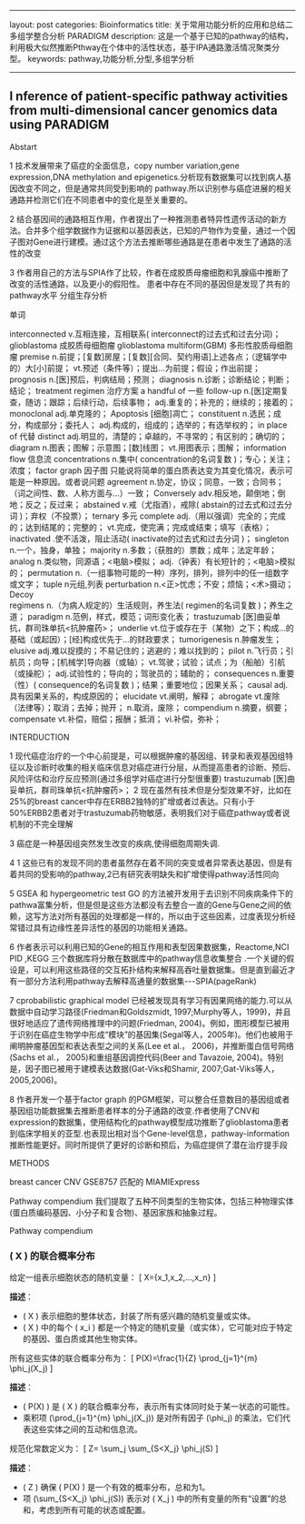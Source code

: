 


---
layout: post
categories: Bioinformatics
title: 关于常用功能分析的应用和总结二 多组学整合分析 PARADIGM
description: 这是一个基于已知的pathway的结构，利用极大似然推断Pthway在个体中的活性状态，基于IPA通路激活情况聚类分型。
keywords: pathway,功能分析,分型,多组学分析

---





## I nference of patient-specific pathway activities from multi-dimensional cancer genomics data using PARADIGM


Abstart

1 技术发展带来了癌症的全面信息，copy number variation,gene expression,DNA methylation and epigenetics.分析现有数据集可以找到病人基因改变不同之，但是通常共同受到影响的 pathway.所以识别参与癌症进展的相关通路并检测它们在不同患者中的变化是至关重要的。

2 结合基因间的通路相互作用，作者提出了一种推测患者特异性遗传活动的新方法。合并多个组学数据作为证据和以基因表达，已知的产物作为变量，通过一个因子图对Gene进行建模。通过这个方法去推断哪些通路是在患者中发生了通路的活性的改变

3 作者用自己的方法与SPIA作了比较，作者在成胶质母瘤细胞和乳腺癌中推断了改变的活性通路，以及更小的假阳性。
    患者中存在不同的基因但是发现了共有的pathway水平
    分组生存分析






单词

interconnected  v.互相连接，互相联系( interconnect的过去式和过去分词)；
glioblastoma    成胶质母细胞瘤
glioblastoma multiform(GBM) 多形性胶质母细胞瘤
premise n.前提；[复数]房屋；[复数][合同、契约用语]上述各点；（逻辑学中的）大[小]前提； vt.预述（条件等）；提出…为前提；假设；作出前提；
prognosis   n.[医]预后，判病结局；预测；
diagnosis   n.诊断；诊断结论；判断；结论；
treatment regimen   治疗方案
a handful of    一些
follow-up   n.[医]定期复查，随访；跟踪；后续行动，后续事物； adj.重复的；补充的；继续的；接着的；
monoclonal  adj.单克隆的；
Apoptosis   [细胞]凋亡；
constituent n.选民；成分，构成部分；委托人； adj.构成的，组成的；选举的；有选举权的；
in place of 代替
distinct    adj.明显的，清楚的；卓越的，不寻常的；有区别的；确切的；
diagram n.图表；图解；示意图；[数]线图； vt.用图表示；图解；
information flow    信息流
concentrations  n.集中( concentration的名词复数 )；专心；关注；浓度；
factor graph    因子图  只能说将简单的蛋白质表达变为其变化情况，表示可能是一种原因。或者说问题
agreement   n.协定，协议；同意，一致；合同书；（词之间性、数、人称方面与…）一致；
Conversely  adv.相反地，颠倒地；倒地；反之；反过来；
abstained   v.戒（尤指酒），戒除( abstain的过去式和过去分词 )；弃权（不投票）；
ternary 多元
complete    adj.（用以强调）完全的；完成的；达到结尾的；完整的； vt.完成，使完满；完成或结束；填写（表格）；
inactivated .使不活泼，阻止活动( inactivate的过去式和过去分词 )；
singleton   n.一个，独身，单独；
majority    n.多数；（获胜的）票数；成年；法定年龄；
analog  n.类似物，同源语；<电脑>模拟； adj.（钟表）有长短针的；<电脑>模拟的；
permutation n.（一组事物可能的一种）序列，排列，排列中的任一组数字或文字；
tuple   n元组,列表
perturbation    n.<正>忧虑；不安；烦恼；<术>摄动；
Decoy   
regimens    n.（为病人规定的）生活规则，养生法( regimen的名词复数 )；养生之道；
paradigm    n.范例，样式，模范；词形变化表；
trastuzumab [医]曲妥单抗，群司珠单抗<抗肿瘤药>；
underlie    vt.位于或存在于（某物）之下；构成…的基础（或起因）；[经]构成优先于…的财政要求；
tumorigenesis   n.肿瘤发生；
elusive adj.难以捉摸的；不易记住的；逃避的；难以找到的；
pilot   n.飞行员；引航员；向导；[机械学]导向器（或轴）； vt.驾驶；试验；试点；为（船舶）引航（或操舵）； adj.试验性的；导向的；驾驶员的；辅助的；
consequences    n.重要（性）( consequence的名词复数 )；结果；重要地位；因果关系；
causal  adj.具有因果关系的，构成原因的；
elucidate   vt.阐明，解释；
abrogate    vt.废除（法律等）；取消；去掉；抛开； n.取消，废除；
compendium  n.摘要，纲要；
compensate  vt.补偿，赔偿；报酬；抵消； vi.补偿，弥补；



INTERDUCTION

1 现代癌症治疗的一个中心前提是，可以根据肿瘤的基因组、转录和表观基因组特征以及诊断时收集的相关临床信息对癌症进行分层，从而提高患者的诊断、预后、风险评估和治疗反应预测(通过多组学对癌症进行分型很重要)
trastuzumab [医]曲妥单抗，群司珠单抗<抗肿瘤药>；
2 现在虽然有技术但是分型效果不好，比如在25%的breast cancer中存在ERBB2独特的扩增或者过表达。只有小于50%ERBB2患者对于trastuzumab药物敏感，表明我们对于癌症pathway或者说机制的不完全理解

3 癌症是一种基因组突然发生改变的疾病,使得细胞周期失调.

4 1 这些已有的发现不同的患者虽然存在着不同的突变或者异常表达基因，但是有着共同的受影响的pathway,2已有研究表明缺失和扩增使得pathway活性同向


5 GSEA 和 hypergeometric test GO 的方法被开发用于去识别不同疾病条件下的pathwa富集分析，但是但是这些方法都没有去整合一直的Gene与Gene之间的依赖，这写方法对所有基因的处理都是一样的，所以由于这些因素，过度表现分析经常错过具有边缘性差异活性的基因的功能相关通路。

6 作者表示可以利用已知的Gene的相互作用和表型因果数据集，Reactome,NCI PID ,KEGG 三个数据库将分散在数据库中的pathway信息收集整合 .一个关键的假设是，可以利用这些路径的交互拓扑结构来解释高吞吐量数据集。但是直到最近才有一部分方法利用pathway去解释高通量的数据集---SPIA(pageRank)

7 cprobabilistic graphical model 已经被发现具有学习有因果网络的能力.可以从数据中自动学习路径(Friedman和Goldszmidt, 1997;Murphy等人，1999)，并且很好地适应了遗传网络推理中的问题(Friedman, 2004)。例如，图形模型已被用于识别在癌症生物学中形成“模块”的基因集(Segal等人，2005年)。他们也被用于阐明肿瘤基因型和表达表型之间的关系(Lee et al.， 2006)，并推断蛋白信号网络(Sachs et al.， 2005)和重组基因调控代码(Beer and Tavazoie, 2004)。特别是，因子图已被用于建模表达数据(Gat-Viks和Shamir, 2007;Gat-Viks等人，2005,2006)。

8 作者开发一个基于factor graph 的PGM框架，可以整合任意数目的基因组或者基因组功能数据集去推断患者样本的分子通路的改变.作者使用了CNV和expression的数据集，使用结构化的pathway模型成功推断了glioblastoma患者到临床学相关的亚型.也表现出相对当个Gene-level信息，pathway-information推断性能更好。同时所提供了更好的诊断和预后，为癌症提供了潜在治疗提手段


METHODS

breast cancer CNV GSE8757 匹配的 MIAMIExpress


Pathway compendium
我们提取了五种不同类型的生物实体，包括三种物理实体(蛋白质编码基因、小分子和复合物)、基因家族和抽象过程。



Pathway compendium
### \( X \) 的联合概率分布

给定一组表示细胞状态的随机变量：
\[ X=\{x_1,x_2,...,x_n\} \]

**描述**：
- \( X \) 表示细胞的整体状态，封装了所有感兴趣的随机变量或实体。
- \( X \) 中的每个 \( x_i \) 都是一个特定的随机变量（或实体），它可能对应于特定的基因、蛋白质或其他生物实体。

所有这些实体的联合概率分布为：
\[ P(X)=\frac{1}{Z} \prod_{j=1}^{m} \phi_j(X_j) \]

**描述**：

- \( P(X) \) 是 \( X \) 的联合概率分布，表示所有实体同时处于某一状态的可能性。
- 乘积项 \(\prod_{j=1}^{m} \phi_j(X_j)\) 是对所有因子 \(\phi_j\) 的乘法，它们代表这些实体之间的互动和信息流。

规范化常数定义为：
\[ Z= \sum_j \sum_{S<X_j} \phi_j(S) \]

**描述**：
- \( Z \) 确保 \( P(X) \) 是一个有效的概率分布，总和为1。
- 项 \(\sum_{S<X_j} \phi_j(S)\) 表示对 \( X_j \) 中的所有变量的所有“设置”的总和，考虑到所有可能的状态或配置。



